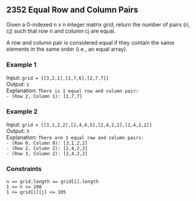 ## 2352 Equal Row and Column Pairs

Given a 0-indexed n x n integer matrix grid, return the number of pairs (ri, cj) such that row ri and column cj are equal.

A row and column pair is considered equal if they contain the same elements in the same order (i.e., an equal array).

### Example 1

Input: ```grid = [[3,2,1],[1,7,6],[2,7,7]]```\
Output: ```1```\
Explanation: ```There is 1 equal row and column pair:```\
```- (Row 2, Column 1): [2,7,7]```

### Example 2

Input: ```grid = [[3,1,2,2],[1,4,4,5],[2,4,2,2],[2,4,2,2]]```\
Output: ```3```\
Explanation: ```There are 3 equal row and column pairs:```\
```- (Row 0, Column 0): [3,1,2,2]```\
```- (Row 2, Column 2): [2,4,2,2]```\
```- (Row 3, Column 2): [2,4,2,2]```
 
### Constraints

```n == grid.length == grid[i].length```\
```1 <= n <= 200```\
```1 <= grid[i][j] <= 105```